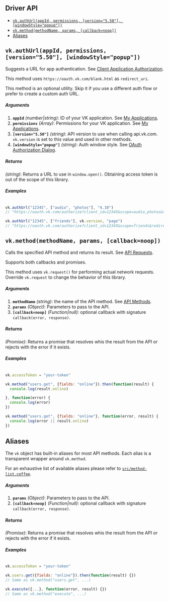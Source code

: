 ## Driver API

- [`vk.authUrl(appId, permissions, [version="5.50"], [windowStyle="popup"])`](#vkauthurlappid-permissions-version550-windowstylepopup)
- [`vk.method(methodName, params, [callback=noop])`](#vkmethodmethodname-params-callbacknoop)
- [Aliases](#aliases)


## `vk.authUrl(appId, permissions, [version="5.50"], [windowStyle="popup"])`

Suggests a URL for app authentication.
See [Client Application Authorization](https://new.vk.com/dev/auth_mobile).

This method uses `https://oauth.vk.com/blank.html` as `redirect_uri`.

This method is an optional utility. Skip it if you use a different auth flow
or prefer to create a custom auth URL.

##### Arguments

1. **`appId`** *(number|string)*: ID of your VK application. See [My Applications](https://new.vk.com/apps?act=manage).
1. **`permissions`** *(Array)*: Permissions for your VK application. See [My Applications](https://new.vk.com/apps?act=manage).
1. **`[version="5.50"]`** *(string)*: API version to use when calling api.vk.com. `vk.version` is set to this value and used in other methods.
1. **`[windowStyle="popup"]`** *(string)*: Auth window style. See [OAuth Authorization Dialog](https://new.vk.com/dev/oauth_dialog).

##### Returns

*(string)*: Returns a URL to use in `window.open()`. Obtaining access token is out of the scope of this library.

##### Examples

```JavaScript

vk.authUrl("12345", ["audio", "photos"], "4.10")
// "https://oauth.vk.com/authorize?client_id=12345&scope=audio,photos&redirect_uri=https%3A%2F%2Foauth.vk.com%2Fblank.html&display=popup&v=4.10&response_type=token"

vk.authUrl("12345", ["friends"], vk.version, "page")
// "https://oauth.vk.com/authorize?client_id=12345&scope=friends&redirect_uri=https%3A%2F%2Foauth.vk.com%2Fblank.html&display=page&v=5.50&response_type=token"

```


## `vk.method(methodName, params, [callback=noop])`

Calls the specified API method and returns its result. See [API Requests](https://new.vk.com/dev/api_requests).

Supports both callbacks and promises.

This method uses `vk.request()` for performing actual network requests. Override `vk.request` to change the behavior of this library.

##### Arguments

1. **`methodName`** *(string)*: the name of the API method. See [API Methods](https://new.vk.com/dev/methods).
1. **`params`** *(Object)*: Parameters to pass to the API.
1. **`[callback=noop]`** *(Function|null)*: optional callback with signature `callback(error, response)`.

##### Returns

*(Promise)*: Returns a promise that resolves whis the result from the API or rejects with the error if it exists.

##### Examples

```JavaScript

vk.accessToken = "your-token"

vk.method("users.get", {fields: "online"}).then(function(result) {
  console.log(result.online)

}, function(error) {
  console.log(error)
})

vk.method("users.get", {fields: "online"}, function(error, result) {
  console.log(error || result.online)
})

```


## Aliases

The `vk` object has built-in aliases for most API methods. Each alias is a transparent wrapper around `vk.method`.

For an exhaustive list of available aliases please refer to [`src/method-list.coffee`](../src/method-list.coffee).

##### Arguments

1. **`params`** *(Object)*: Parameters to pass to the API.
1. **`[callback=noop]`** *(Function|null)*: optional callback with signature `callback(error, response)`.

##### Returns

*(Promise)*: Returns a promise that resolves whis the result from the API or rejects with the error if it exists.

##### Examples

```JavaScript

vk.accessToken = "your-token"

vk.users.get({fields: "online"}).then(function(result) {})
// Same as vk.method("users.get", ...)

vk.execute({...}, function(error, result) {})
// Same as vk.method("execute", ...)

```
